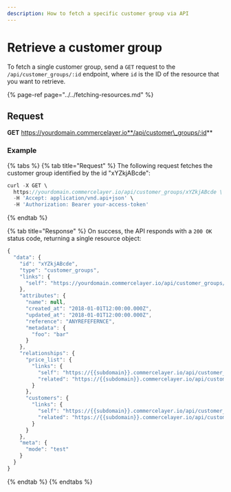```yaml
---
description: How to fetch a specific customer group via API
---
```


# Retrieve a customer group

To fetch a single customer group, send a `GET` request to the `/api/customer_groups/:id` endpoint, where `id` is the ID of the resource that you want to retrieve.

{% page-ref page="../../fetching-resources.md" %}

## Request

**GET** https://yourdomain.commercelayer.io**/api/customer\_groups/:id**

### **Example**

{% tabs %}
{% tab title="Request" %}
The following request fetches the customer group identified by the id "xYZkjABcde":

```javascript
curl -X GET \
  https://yourdomain.commercelayer.io/api/customer_groups/xYZkjABcde \
  -H 'Accept: application/vnd.api+json' \
  -H 'Authorization: Bearer your-access-token'
```
{% endtab %}

{% tab title="Response" %}
On success, the API responds with a `200 OK` status code, returning a single resource object:

```javascript
{
  "data": {
    "id": "xYZkjABcde",
    "type": "customer_groups",
    "links": {
      "self": "https://yourdomain.commercelayer.io/api/customer_groups/xYZkjABcde"
    },
    "attributes": {
      "name": null,
      "created_at": "2018-01-01T12:00:00.000Z",
      "updated_at": "2018-01-01T12:00:00.000Z",
      "reference": "ANYREFEFERNCE",
      "metadata": {
        "foo": "bar"
      }
    },
    "relationships": {
      "price_list": {
        "links": {
          "self": "https://{{subdomain}}.commercelayer.io/api/customer_groups/{{customer_group_id}}/relationships/price_list",
          "related": "https://{{subdomain}}.commercelayer.io/api/customer_groups/{{customer_group_id}}/price_list"
        }
      },
      "customers": {
        "links": {
          "self": "https://{{subdomain}}.commercelayer.io/api/customer_groups/{{customer_group_id}}/relationships/customers",
          "related": "https://{{subdomain}}.commercelayer.io/api/customer_groups/{{customer_group_id}}/customers"
        }
      }
    },
    "meta": {
      "mode": "test"
    }
  }
}
```
{% endtab %}
{% endtabs %}

